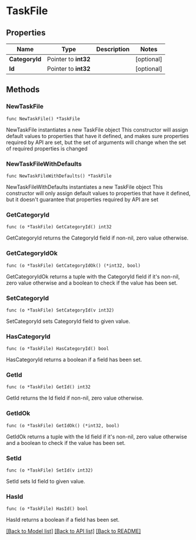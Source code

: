 # TaskFile

## Properties

Name | Type | Description | Notes
------------ | ------------- | ------------- | -------------
**CategoryId** | Pointer to **int32** |  | [optional] 
**Id** | Pointer to **int32** |  | [optional] 

## Methods

### NewTaskFile

`func NewTaskFile() *TaskFile`

NewTaskFile instantiates a new TaskFile object
This constructor will assign default values to properties that have it defined,
and makes sure properties required by API are set, but the set of arguments
will change when the set of required properties is changed

### NewTaskFileWithDefaults

`func NewTaskFileWithDefaults() *TaskFile`

NewTaskFileWithDefaults instantiates a new TaskFile object
This constructor will only assign default values to properties that have it defined,
but it doesn't guarantee that properties required by API are set

### GetCategoryId

`func (o *TaskFile) GetCategoryId() int32`

GetCategoryId returns the CategoryId field if non-nil, zero value otherwise.

### GetCategoryIdOk

`func (o *TaskFile) GetCategoryIdOk() (*int32, bool)`

GetCategoryIdOk returns a tuple with the CategoryId field if it's non-nil, zero value otherwise
and a boolean to check if the value has been set.

### SetCategoryId

`func (o *TaskFile) SetCategoryId(v int32)`

SetCategoryId sets CategoryId field to given value.

### HasCategoryId

`func (o *TaskFile) HasCategoryId() bool`

HasCategoryId returns a boolean if a field has been set.

### GetId

`func (o *TaskFile) GetId() int32`

GetId returns the Id field if non-nil, zero value otherwise.

### GetIdOk

`func (o *TaskFile) GetIdOk() (*int32, bool)`

GetIdOk returns a tuple with the Id field if it's non-nil, zero value otherwise
and a boolean to check if the value has been set.

### SetId

`func (o *TaskFile) SetId(v int32)`

SetId sets Id field to given value.

### HasId

`func (o *TaskFile) HasId() bool`

HasId returns a boolean if a field has been set.


[[Back to Model list]](../README.md#documentation-for-models) [[Back to API list]](../README.md#documentation-for-api-endpoints) [[Back to README]](../README.md)


